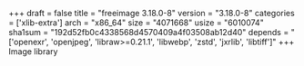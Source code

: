 +++
draft = false
title = "freeimage 3.18.0-8"
version = "3.18.0-8"
categories = ['xlib-extra']
arch = "x86_64"
size = "4071668"
usize = "6010074"
sha1sum = "192d52fb0c4338568d4570409a4f03508ab12d40"
depends = "['openexr', 'openjpeg', 'libraw>=0.21.1', 'libwebp', 'zstd', 'jxrlib', 'libtiff']"
+++
Image library